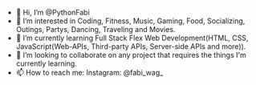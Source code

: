 - 👋 Hi, I’m @PythonFabi
- 👀 I’m interested in Coding, Fitness, Music, Gaming, Food, Socializing, Outings, Partys, Dancing, Traveling and Movies.
- 🌱 I’m currently learning Full Stack Flex Web Development(HTML, CSS, JavaScript(Web-APIs, Third-party APIs, Server-side APIs and more)).
- 💞️ I’m looking to collaborate on any project that requires the things I'm currently learning.
- 📫 How to reach me: Instagram: @fabi_wag_

<!---
PythonFabi/PythonFabi is a ✨ special ✨ repository because its `README.md` (this file) appears on your GitHub profile.
You can click the Preview link to take a look at your changes.
--->
